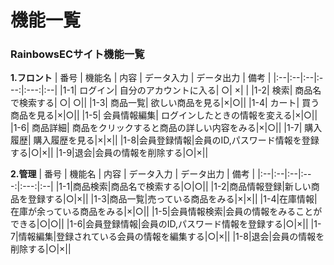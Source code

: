 # 機能一覧
### RainbowsECサイト機能一覧
**1.フロント**
 | 番号 | 機能名 | 内容 | データ入力 | データ出力 | 備考 |
 |:--|:--|:--|:---:|:---:|:--|
 |1-1| ログイン|  自分のアカウントに入る| ○| ×| |
 |1-2| 検索| 商品名で検索する| ○| ○||
 |1-3| 商品一覧| 欲しい商品を見る|×|○||
 |1-4| カート| 買う商品を見る|×|○||
 |1-5| 会員情報編集| ログインしたときの情報を変える|×|○||
 |1-6| 商品詳細| 商品をクリックすると商品の詳しい内容をみる|×|○||
 |1-7| 購入履歴| 購入履歴を見る|×|×||
 |1-8|会員登録情報|会員のID,パスワード情報を登録する|○|×||
 |1-9|退会|会員の情報を削除する|○|×||

 **2.管理**
 | 番号 | 機能名 | 内容 | データ入力 | データ出力 | 備考 |
 |:--|:--|:--|:---:|:---:|:--|
 |1-1|商品検索|商品名で検索する|○|○||
 |1-2|商品情報登録|新しい商品を登録する|○|×||
 |1-3|商品一覧|売っている商品をみる|×|×||
 |1-4|在庫情報|在庫が余っている商品をみる|×|○||
 |1-5|会員情報検索|会員の情報をみることができる|○|○||
 |1-6|会員登録情報|会員のID,パスワード情報を登録する|○|×||
 |1-7|情報編集|登録されている会員の情報を編集する|○|×||
 |1-8|退会|会員の情報を削除する|○|×||
